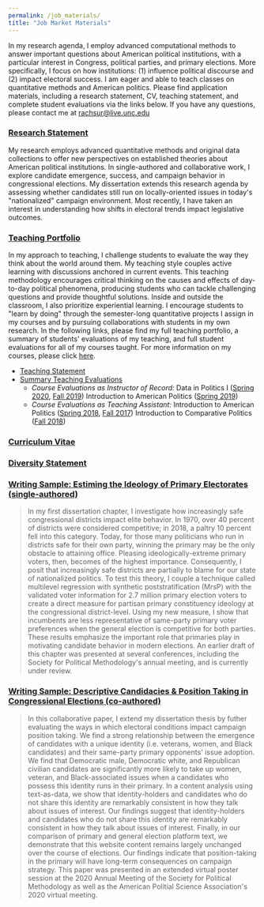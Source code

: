 ```yaml
---
permalink: /job_materials/
title: "Job Market Materials"
---
```


In my research agenda, I employ advanced computational methods to answer important questions about American political institutions, with a particular interest in Congress, political parties, and primary elections. More specifically, I focus on how institutions: (1) influence political discourse and (2) impact electoral success. I am eager and able to teach classes on quantitative methods and American politics. 
Please find application materials, including a research statement, CV, teaching statement, and complete student evaluations via the links below. If you have any questions, please contact me at [rachsur@live.unc.edu](mailto:rachsur@live.unc.edu)

### [Research Statement](/files/porter_research_statement.pdf)
My research employs advanced quantitative methods and original data collections to offer new perspectives on established theories about American political institutions. In single-authored and collaborative work, I explore candidate emergence, success, and campaign behavior in congressional elections. My dissertation extends this research agenda by assessing whether candidates still run on locally-oriented issues in today's "nationalized" campaign environment. Most recently, I have taken an interest in understanding how shifts in electoral trends impact legislative outcomes.

### [Teaching Portfolio](/files/porter_teaching_portfolio.pdf)
In my approach to teaching, I challenge students to evaluate the way they think about the world around them. My teaching style couples active learning with discussions anchored in current events. This teaching methodology encourages critical thinking on the causes and effects of day-to-day political phenomena, producing students who can tackle challenging questions and provide thoughtful solutions. Inside and outside the classroom, I also prioritize experiential learning. I encourage students to "learn by doing" through the semester-long quantitative projects I assign in my courses and by pursuing collaborations with students in my own research. In the following links, please find my full teaching portfolio, a summary of students' evaluations of my teaching, and full student evaluations for all of my courses taught. For more information on my courses, please click [here](https://rachelporter.org/teaching/). 

- [Teaching Statement](/files/teaching_statement.pdf)
- [Summary Teaching Evaluations](/files/teaching_evaluation_summary.pdf)
    - *Course Evaluations as Instructor of Record:* Data in Politics I ([Spring 2020](/files/porter_281_SP20.pdf), [Fall 2019](/files/porter_281_FA19.pdf)) Introduction to American Politics ([Spring 2019](/files/porter_100_SP19.pdf))
    - *Course Evaluations as Teaching Assistant:* Introduction to American Politics ([Spring 2018](/files/porter_100_SP18.pdf), [Fall 2017](/files/porter_100_FA17.pdf)) Introduction to Comparative Politics ([Fall 2018](/files/porter_130_FA18.pdf))
    
### [Curriculum Vitae](/files/porter_cv.pdf)

### [Diversity Statement](/files/diversity_statement.pdf)

### [Writing Sample: Estiming the Ideology of Primary Electorates (single-authored)](/files/estimating_ideology.pdf)

>In my first dissertation chapter, I investigate how increasingly safe congressional districts impact elite behavior. In 1970, over 40 percent of districts were considered competitive; in 2018, a paltry 10 percent fell into this category. Today, for those many politicians who run in districts safe for their own party, winning the primary may be the only obstacle to attaining office. Pleasing ideologically-extreme primary voters, then, becomes of the highest importance. Consequently, I posit that increasingly safe districts are partially to blame for our state of nationalized politics. To test this theory, I couple a technique called multilevel regression with synthetic poststratification (MrsP) with the validated voter information for 2.7 million primary election voters to create a direct measure for partisan primary constituency ideology at the congressional district-level. Using my new measure, I show that incumbents are less representative of same-party primary voter preferences when the general election is competitive for both parties. These results emphasize the important role that primaries play in motivating candidate behavior in modern elections. An earlier draft of this chapter was presented at several conferences, including the Society for Political Methodology's annual meeting, and is currently under review. 

### [Writing Sample: Descriptive Candidacies & Position Taking in Congressional Elections (co-authored)](/files/changing_the_dialogue.pdf)

> In this collaborative paper, I extend my dissertation thesis by futher evaluating the ways in which electoral conditions impact campaign position taking. We find a strong relationship between the emergence of candidates with a unique identity (i.e. veterans, women, and Black candidates) and their same-party primary opponents' issue adoption. We find that Democratic male, Democratic white, and Republican civilian candidates are significantly more likely to take up women, veteran, and Black-associated issues when a candidates who possess this identity runs in their primary. In a content analysis using text-as-data, we show that identity-holders and candidates who do not share this identity are remarkably consistent in how they talk about issues of interest. Our findings suggest that identity-holders and candidates who do not share this identity are remarkably consistent in how they talk about issues of interest. Finally, in our comparison of primary and general election platform text, we demonstrate that this website content remains largely unchanged over the course of elections. Our findings indicate that position-taking in the primary will have long-term consequences on campaign strategy. This paper was presented in an extended virtual poster session at the 2020 Annual Meeting of the Society for Political Methodology as well as the American Politial Science Association's 2020 virtual meeting. 


